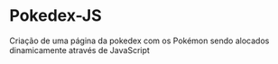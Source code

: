 # Pokedex-JS
Criação de uma página da pokedex com os Pokémon sendo alocados dinamicamente através de JavaScript
